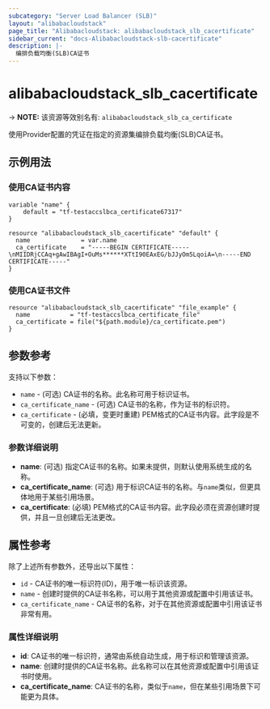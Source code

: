 ```yaml
---
subcategory: "Server Load Balancer (SLB)"
layout: "alibabacloudstack"
page_title: "Alibabacloudstack: alibabacloudstack_slb_cacertificate"
sidebar_current: "docs-Alibabacloudstack-slb-cacertificate"
description: |- 
  编排负载均衡(SLB)CA证书
---
```


# alibabacloudstack_slb_cacertificate
-> **NOTE:** 该资源等效别名有: `alibabacloudstack_slb_ca_certificate`

使用Provider配置的凭证在指定的资源集编排负载均衡(SLB)CA证书。

## 示例用法

### 使用CA证书内容

```hcl
variable "name" {
    default = "tf-testaccslbca_certificate67317"
}

resource "alibabacloudstack_slb_cacertificate" "default" {
  name              = var.name
  ca_certificate    = "-----BEGIN CERTIFICATE-----\nMIIDRjCCAq+gAwIBAgI+OuMs******XTtI90EAxEG/bJJyOm5LqoiA=\n-----END CERTIFICATE-----"
}
```

### 使用CA证书文件

```hcl
resource "alibabacloudstack_slb_cacertificate" "file_example" {
  name           = "tf-testaccslbca_certificate_file"
  ca_certificate = file("${path.module}/ca_certificate.pem")
}
```

## 参数参考

支持以下参数：

* `name` - (可选) CA证书的名称。此名称可用于标识证书。
* `ca_certificate_name` - (可选) CA证书的名称，作为证书的标识符。
* `ca_certificate` - (必填，变更时重建) PEM格式的CA证书内容。此字段是不可变的，创建后无法更新。

### 参数详细说明

- **name**: (可选) 指定CA证书的名称。如果未提供，则默认使用系统生成的名称。
- **ca_certificate_name**: (可选) 用于标识CA证书的名称。与`name`类似，但更具体地用于某些引用场景。
- **ca_certificate**: (必填) PEM格式的CA证书内容。此字段必须在资源创建时提供，并且一旦创建后无法更改。

## 属性参考

除了上述所有参数外，还导出以下属性：

* `id` - CA证书的唯一标识符(ID)，用于唯一标识该资源。
* `name` - 创建时提供的CA证书名称，可以用于其他资源或配置中引用该证书。
* `ca_certificate_name` - CA证书的名称，对于在其他资源或配置中引用该证书非常有用。

### 属性详细说明

- **id**: CA证书的唯一标识符，通常由系统自动生成，用于标识和管理该资源。
- **name**: 创建时提供的CA证书名称。此名称可以在其他资源或配置中引用该证书时使用。
- **ca_certificate_name**: CA证书的名称，类似于`name`，但在某些引用场景下可能更为具体。